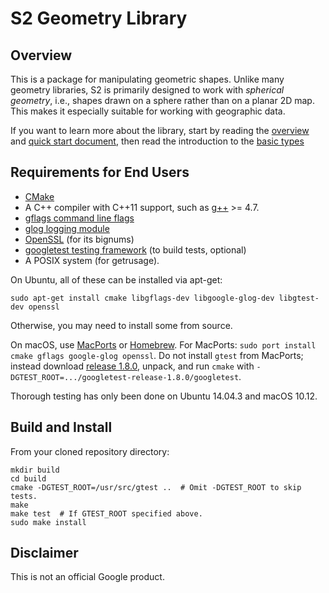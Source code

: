 S2 Geometry Library
===================

Overview
--------

This is a package for manipulating geometric shapes. Unlike many geometry
libraries, S2 is primarily designed to work with _spherical geometry_, i.e.,
shapes drawn on a sphere rather than on a planar 2D map. This makes it
especially suitable for working with geographic data.

If you want to learn more about the library, start by reading the
[overview](doc/overview.md) and [quick start document](doc/quickstart.md),
then read the introduction to the [basic types](doc/basic_types.md)

Requirements for End Users
--------------------------

* [CMake](http://www.cmake.org/)
* A C++ compiler with C++11 support, such as [g++](https://gcc.gnu.org/)
  \>= 4.7.
* [gflags command line flags](https://github.com/gflags/gflags)
* [glog logging module](https://github.com/google/glog)
* [OpenSSL](https://github.com/openssl/openssl) (for its bignums)
* [googletest testing framework](https://github.com/google/googletest)
  (to build tests, optional)
* A POSIX system (for getrusage).

On Ubuntu, all of these can be installed via apt-get:
```
sudo apt-get install cmake libgflags-dev libgoogle-glog-dev libgtest-dev openssl
```
Otherwise, you may need to install some from source.

On macOS, use [MacPorts](http://www.macports.org/) or
[Homebrew](http://brew.sh/).  For MacPorts:
`sudo port install cmake gflags google-glog openssl`.  Do not install
`gtest` from MacPorts; instead download [release
1.8.0](https://github.com/google/googletest/releases/tag/release-1.8.0), unpack,
and run `cmake` with `-DGTEST_ROOT=.../googletest-release-1.8.0/googletest`.

Thorough testing has only been done on Ubuntu 14.04.3 and macOS 10.12.

Build and Install
-----------------

From your cloned repository directory:
```
mkdir build
cd build
cmake -DGTEST_ROOT=/usr/src/gtest ..  # Omit -DGTEST_ROOT to skip tests.
make
make test  # If GTEST_ROOT specified above.
sudo make install
```

Disclaimer
----------
This is not an official Google product.
